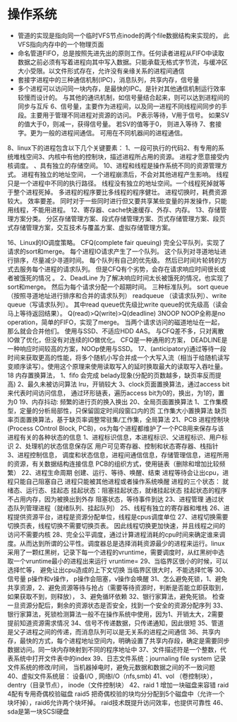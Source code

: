 # 操作系统

- 管道的实现是指向同一个临时VFS节点inode的两个file数据结构来实现的， 此VFS指向内存中的一个物理页面
- 命名管道FIFO，总是按照先进先出的原则工作。任何读者进程从FIFO中读取数据之前必须有写着进程向其中写入数据。只能承载无格式字节流，与缓冲区大小受限。以文件形式存在，允许没有亲缘关系的进程间通信
- 套接字进程中的三种通信机制(IPC)，消息队列，共享内存，信号量
- 多个进程可以访问同一块内存，是最快的IPC。是针对其他通信机制运行效率较慢而设计的。 与其他的通讯机制，如信号量结合起来，则可以达到进程间的同步与互斥
6、信号量，主要作为进程间，以及同一进程不同线程间同步的手段。主要用于管理不同进程对资源的访问。 P表示等待，V用于信号。 如果SV的值大于0，则减一，获得信号量。 若SV的值等于0， 则进入等待 
7、套接字。更为一般的进程间通信。 可用在不同机器间的进程通信。

8、linux下的进程包含以下几个关键要素： 1、一段可执行的代码2、有专用的系统堆栈空间3、内核中有他的控制块，描述进程所占用的资源。 进程才愿意接受内核调度。
、具有独立的存储空间。
10、进程和线程是操作系统不同的资源管理方式。 进程有独立的地址空间， 一个进程崩溃后，不会对其他进程产生影响。 线程只是一个进程中不同的执行路径。 线程没有独立的地址空间。一个线程死掉就等于整个进程死掉。 多进程的程序要比多线程的程序健壮。 进程切换时，耗费资源较大。 效率要差。 同时对于一些同时进行但又要共享某些变量的并发操作，只能用线程，不能用进程。 
12、寄存器、cache快速缓存、外存、内存。 
13、存储管理方案分类。 分区存储管理方案、段式存储管理方案、页式存储管理方案、段页式存储管理方案，交互技术与覆盖方案、虚拟存储管理方案。 

16、Linux的IO调度策略。 CFQ(complete fair queuing) 完全公平队列，实现了请求的sort和merge。 每个进程IO请求产生了一个队列。 这个队列对寻道地址进行排序，尽量减少寻道时间。 每个队列有自己的优先级。 然后已时间片轮转的方式去服务每个进程的请求队列。 但是CFQ有个劣势，会存在请求响应时间很长或者被饿死的情况 。 
2、DeadLine 为了解决响应时间太长被饿死的情况，也实现了sort和merge。 然后为每个请求分配一个超期时间。 三种标准队列。 sort queue（按照寻道地址进行排序和合并的请求队列） readqueue （读请求队列）、write queue（写请求队列）。 其中read queue优先级比write queue的优先级高（读会马上等待返回结果）。  Q(read)>Q(write)>Q(deadline) 3NOOP NOOP全称是no operation，简单的FIFO，实现了merge。 当两个请求访问的磁道地址在一起，那么就会合并他们。 使用与SSD、不适应HDD 4AS。 与CFQ差不多，只对离散IO做了优化，但没有对连续的IO做优化。 CFQ是一种通用的方案， DEADLINE是一种响应时间较高的方案，NOOp使用与SSD。
17、(anticipatory)通过等待一段时间来获取更高的性能，将多个随机小写合并成一个大写入流（相当于给随机读写变顺序读写）。使用这个原理来使用读取写入的延时换取最大的读取写入吞吐量。 
18 内存置换算法，
1、fifo  会完成 belady现象(分配的页数越多，缺页率反而提高)
2、最久未被访问算法  lru，开销较大
3、clock页面置换算法，通过access bit来代表时间访问信息， 通过环形链表，遍历access bit为0的，换出，为1的，置为0
19、内存抖动: 频繁的进行页的换入换出
20、全局页面置换算法
1、工作集模型，定量的分析局部性，只保留固定时间段窗口内的页
工作集大小置换算法
缺页率页面置换算法，基于缺页率调整常驻集/工作集，全局算法
21、PCB 进程控制块(Process COntrol Block, PCB)，os为每个进程都维护了一个PCB用来保存与该进程有关的各种状态的信息
1、进程标识信息，本进程标识、父进程标识、用户标识
2、处理机的状态信息保存区 用户可见寄存器、控制和状态寄存器、栈指针
3、进程控制信息， 调度和状态信息，进程间通信信息，存储管理信息，进程所用的资源，有关数据结构连接信息
PCB的组织方式，使用链表（删除和增加比较频繁）
22、进程生命周期
创建、运行、等待、唤醒、结束
进程等待会让出cpu，进程只能自己阻塞自己
进程只能被其他进程或者操作系统唤醒
进程的三个状态： 就绪态、运行态、挂起态
挂起状态：阻塞挂起状态，就绪挂起状态
挂起状态的程序不占用内存，因为被换出到外存
阻塞状态，等待事件到达
23、进程管理
通过状态队列管理进程（就绪队列、挂起队列）
25、线程有独立的寄存器和堆栈
26、进程提供资源平台，进程是资源分配单位，线程是cpus调度单位
27、进程切换需要切换页表，线程切换不需要切换页表。 因此线程切换更加快速，并且线程之间的访问不需要内核
28、完全公平调度，通过计算进程消耗的cpu时间来确定谁来调度。从而达到所谓的公平性。调度器总是选择消耗资源最少的进程来运行。linux采用了一颗红黑树，记录下每一个进程的vruntime，需要调度时，从红黑树中选取一个vruntime最小的进程出来运行
vruntime=
29、当临界区很小的时候，可以选择忙等， 避免让出cpu造成的上下文切换
当临界区很大时，不能选择忙等
30、信号量 p操作和v操作， p操作会阻塞，v操作会唤醒
31、怎么避免死锁，1、避免共享资源，2、避免资源等待与抢占（需要等待资源时，判断是否能立即获取到，如果获取不到，则释放）， 3、避免循环依赖
32、银行家算法，避免死锁。 检查一旦资源分配后，剩余的资源状态是否安全，找到一个安全的资源分配序列
33、银行家算法，死锁检测算法一般不在操作系统中使用，因为1、开销太大，2需要提前知道资源需求情况
34、信号不传递数据，只传递通知，因此很短
35、管道是父子进程之间的传递，而消息队列可以是无关系的进程之间通信
36、共享内存，最快的方式，每个进程地址空间内，明确设置了共享内存段，确定是需要同步数据访问。同一块内存映射到不同的程序地址中
37、文件描述符是一个整数，代表系统中打开文件表中的index
39、日志文件系统：journaling file system 记录文件系统的修改/时间， 当机器掉电时，避免元数据和数据之间的不一致问题
40、虚拟文件系统层： 设备I/O , 网络I/O（nfs,smb)
41、vol （卷控制块）， dentry（目录节点）， inode（文件控制块）
42、raid 1 增加一块磁盘来容错 raid 4配有专用奇偶校验磁盘 raid5 把奇偶校验的块均分分配到5个磁盘中（允许一个块坏掉），raid6允许两个块坏掉。 raid技术既提升访问效率，也提供可靠性
46、sda是第一块SCSI硬盘
